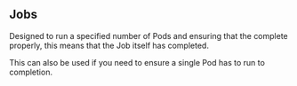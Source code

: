 ## Jobs

Designed to run a specified number of Pods and ensuring that the complete properly, this means that the Job itself has completed.

This can also be used if you need to ensure a single Pod has to run to completion.
